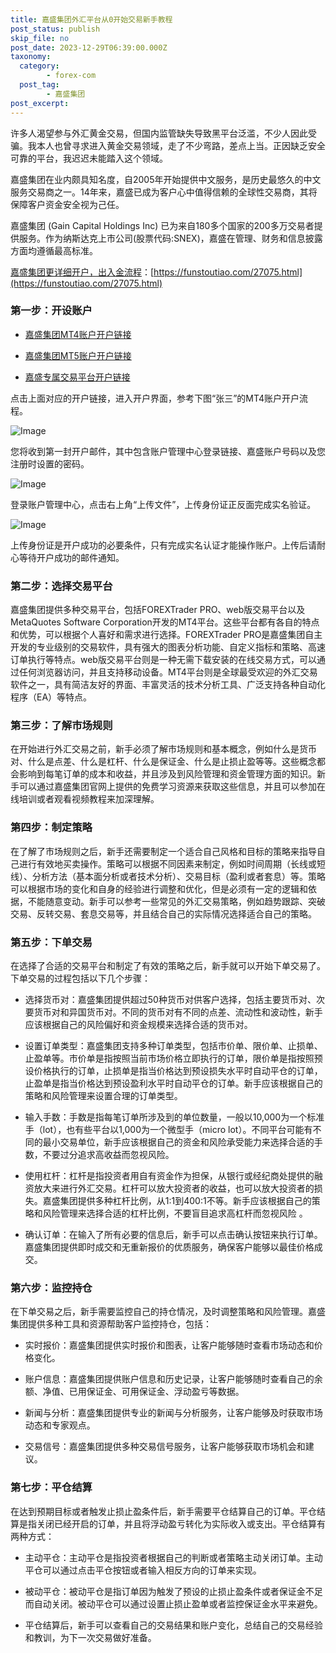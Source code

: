 ```yaml
---
title: 嘉盛集团外汇平台从0开始交易新手教程
post_status: publish
skip_file: no
post_date: 2023-12-29T06:39:00.000Z
taxonomy:
  category:
        - forex-com
  post_tag:
        - 嘉盛集团
post_excerpt: 
---
```

许多人渴望参与外汇黄金交易，但国内监管缺失导致黑平台泛滥，不少人因此受骗。我本人也曾寻求进入黄金交易领域，走了不少弯路，差点上当。正因缺乏安全可靠的平台，我迟迟未能踏入这个领域。

嘉盛集团在业内颇具知名度，自2005年开始提供中文服务，是历史最悠久的中文服务交易商之一。14年来，嘉盛已成为客户心中值得信赖的全球性交易商，其将保障客户资金安全视为己任。

嘉盛集团 (Gain Capital Holdings Inc) 已为来自180多个国家的200多万交易者提供服务。作为纳斯达克上市公司(股票代码:SNEX)，嘉盛在管理、财务和信息披露方面均遵循最高标准。

[嘉盛集团更详细开户，出入金流程](https://funstoutiao.com/27075.html)：[https://funstoutiao.com/27075.html](https://funstoutiao.com/27075.html)

### 第一步：开设账户

* [嘉盛集团MT4账户开户链接](https://s.ssgg.net/jsmt4)

* [嘉盛集团MT5账户开户链接](https://s.ssgg.net/jsmt5)

* [嘉盛专属交易平台开户链接](https://s.ssgg.net/js)

点击上面对应的开户链接，进入开户界面，参考下图“张三”的MT4账户开户流程。

![Image](https://prod-files-secure.s3.us-west-2.amazonaws.com/39ed1227-6d7d-4570-be36-9ccd4a2c4241/7a167aea-686b-400d-af59-4e18eb607a40/640.png?X-Amz-Algorithm=AWS4-HMAC-SHA256&X-Amz-Content-Sha256=UNSIGNED-PAYLOAD&X-Amz-Credential=ASIAZI2LB4667EV7NT2G%2F20250907%2Fus-west-2%2Fs3%2Faws4_request&X-Amz-Date=20250907T221309Z&X-Amz-Expires=3600&X-Amz-Security-Token=IQoJb3JpZ2luX2VjEEYaCXVzLXdlc3QtMiJIMEYCIQD8qh9B29OKIJoGDp6iMIV3c7USwGn4SwQtQnGiAOUmSgIhAMLIhgCmfyO1aELbZB20pyqUsR%2FTE6qXcRPhROMuN6meKogECK%2F%2F%2F%2F%2F%2F%2F%2F%2F%2F%2FwEQABoMNjM3NDIzMTgzODA1IgypMbIBVTZchUREYSgq3APEpJZINbYGkyJJBuKARFuQhP%2Bewl5mAUItpijid6qaOPRaWID3CpdbIUSliiBFHSV0eHA3xjcVTqs2C0zKJzpIfj5Wf7wohFT3BtF8jStZ61AAAk4zviNiz%2FZDJTqor6%2FImzkcDEe0ZZCHaKjP%2FE4HOJej0qO%2BZxTnZgxXJS36UXsiszShffsHEzFDMt0226Qeib9EpTtTbXbYBEzVLVMRIHadhmRE4gz8qGrhAAz8se94YRn1uaa3pNWQm1%2BhaFCIUDkUu2EQkzmkB%2FA1LPRcreoiCXfIcCt%2BR4AlYhvxBlT5%2BHevOo1H%2BTpJATf7znyWmkrZoHl%2BYN4MxCgFZEMIIL8qywlpkv7eCXUmRVjW%2BhJixcFd%2BxVj2dFgAvB0jLeGg%2FHmTt59Myaby%2FvfcQpoxfOoDZVlUCPLLB3O4u07ac4cRodZCa%2Fr6vDxP3vjM33FGSJWjM%2Fco0eO7Qc3WISpdGTuEwSdi3wAgYwtLwLES3VCT6b55SIE2iN4lLIQpklk%2FWwvHkpXpi6sNUTM3ZRMCQgcDlHSWxbPqV0KxpVhk8I%2Fby4CAsRgS4DgSxd2kliyElg4yBfpfEzF0KCEfcm63tMOkWDlR9R5JYTGjbKrePxsmGCPVn6H9Af37zDqg%2FjFBjqkAQOgG%2FIPPnYmWNcU533sqCTXjkjtoHllXCUWDAWVb8mFM3fFui0dHSRU%2FZJSERfjjKd70WmMFF2WnN8LZhe95GUKJYsaTtNSM%2B%2B188NV5%2Bj9KJZZAvcaziRsYgjzlDrTDX3gTKH2PIkja%2BIUAiFuroI7dlX2Dg7HbGqLSswpON6sRs%2BZwz2v1A%2FoUVYS3KE7reN%2BpYj2YHdYRZLuuDdWqSHBo5Xc&X-Amz-Signature=0d90af805c5c8f19f2662d84c9af350e5b56527d67775bf0d7725b3faa9ef4ba&X-Amz-SignedHeaders=host&x-amz-checksum-mode=ENABLED&x-id=GetObject)

您将收到第一封开户邮件，其中包含账户管理中心登录链接、嘉盛账户号码以及您注册时设置的密码。

![Image](https://prod-files-secure.s3.us-west-2.amazonaws.com/39ed1227-6d7d-4570-be36-9ccd4a2c4241/eaa1c6b3-2877-4284-a0e1-530e222c27fb/image.png?X-Amz-Algorithm=AWS4-HMAC-SHA256&X-Amz-Content-Sha256=UNSIGNED-PAYLOAD&X-Amz-Credential=ASIAZI2LB4667EV7NT2G%2F20250907%2Fus-west-2%2Fs3%2Faws4_request&X-Amz-Date=20250907T221309Z&X-Amz-Expires=3600&X-Amz-Security-Token=IQoJb3JpZ2luX2VjEEYaCXVzLXdlc3QtMiJIMEYCIQD8qh9B29OKIJoGDp6iMIV3c7USwGn4SwQtQnGiAOUmSgIhAMLIhgCmfyO1aELbZB20pyqUsR%2FTE6qXcRPhROMuN6meKogECK%2F%2F%2F%2F%2F%2F%2F%2F%2F%2F%2FwEQABoMNjM3NDIzMTgzODA1IgypMbIBVTZchUREYSgq3APEpJZINbYGkyJJBuKARFuQhP%2Bewl5mAUItpijid6qaOPRaWID3CpdbIUSliiBFHSV0eHA3xjcVTqs2C0zKJzpIfj5Wf7wohFT3BtF8jStZ61AAAk4zviNiz%2FZDJTqor6%2FImzkcDEe0ZZCHaKjP%2FE4HOJej0qO%2BZxTnZgxXJS36UXsiszShffsHEzFDMt0226Qeib9EpTtTbXbYBEzVLVMRIHadhmRE4gz8qGrhAAz8se94YRn1uaa3pNWQm1%2BhaFCIUDkUu2EQkzmkB%2FA1LPRcreoiCXfIcCt%2BR4AlYhvxBlT5%2BHevOo1H%2BTpJATf7znyWmkrZoHl%2BYN4MxCgFZEMIIL8qywlpkv7eCXUmRVjW%2BhJixcFd%2BxVj2dFgAvB0jLeGg%2FHmTt59Myaby%2FvfcQpoxfOoDZVlUCPLLB3O4u07ac4cRodZCa%2Fr6vDxP3vjM33FGSJWjM%2Fco0eO7Qc3WISpdGTuEwSdi3wAgYwtLwLES3VCT6b55SIE2iN4lLIQpklk%2FWwvHkpXpi6sNUTM3ZRMCQgcDlHSWxbPqV0KxpVhk8I%2Fby4CAsRgS4DgSxd2kliyElg4yBfpfEzF0KCEfcm63tMOkWDlR9R5JYTGjbKrePxsmGCPVn6H9Af37zDqg%2FjFBjqkAQOgG%2FIPPnYmWNcU533sqCTXjkjtoHllXCUWDAWVb8mFM3fFui0dHSRU%2FZJSERfjjKd70WmMFF2WnN8LZhe95GUKJYsaTtNSM%2B%2B188NV5%2Bj9KJZZAvcaziRsYgjzlDrTDX3gTKH2PIkja%2BIUAiFuroI7dlX2Dg7HbGqLSswpON6sRs%2BZwz2v1A%2FoUVYS3KE7reN%2BpYj2YHdYRZLuuDdWqSHBo5Xc&X-Amz-Signature=c7fed8f271e64089206cd9f99e0e08981ca99bb212334a8c3f365d9a4157bc6c&X-Amz-SignedHeaders=host&x-amz-checksum-mode=ENABLED&x-id=GetObject)

登录账户管理中心，点击右上角“上传文件”，上传身份证正反面完成实名验证。

![Image](https://prod-files-secure.s3.us-west-2.amazonaws.com/39ed1227-6d7d-4570-be36-9ccd4a2c4241/54090639-09fc-46b4-a135-e0289f707147/image.png?X-Amz-Algorithm=AWS4-HMAC-SHA256&X-Amz-Content-Sha256=UNSIGNED-PAYLOAD&X-Amz-Credential=ASIAZI2LB4667EV7NT2G%2F20250907%2Fus-west-2%2Fs3%2Faws4_request&X-Amz-Date=20250907T221309Z&X-Amz-Expires=3600&X-Amz-Security-Token=IQoJb3JpZ2luX2VjEEYaCXVzLXdlc3QtMiJIMEYCIQD8qh9B29OKIJoGDp6iMIV3c7USwGn4SwQtQnGiAOUmSgIhAMLIhgCmfyO1aELbZB20pyqUsR%2FTE6qXcRPhROMuN6meKogECK%2F%2F%2F%2F%2F%2F%2F%2F%2F%2F%2FwEQABoMNjM3NDIzMTgzODA1IgypMbIBVTZchUREYSgq3APEpJZINbYGkyJJBuKARFuQhP%2Bewl5mAUItpijid6qaOPRaWID3CpdbIUSliiBFHSV0eHA3xjcVTqs2C0zKJzpIfj5Wf7wohFT3BtF8jStZ61AAAk4zviNiz%2FZDJTqor6%2FImzkcDEe0ZZCHaKjP%2FE4HOJej0qO%2BZxTnZgxXJS36UXsiszShffsHEzFDMt0226Qeib9EpTtTbXbYBEzVLVMRIHadhmRE4gz8qGrhAAz8se94YRn1uaa3pNWQm1%2BhaFCIUDkUu2EQkzmkB%2FA1LPRcreoiCXfIcCt%2BR4AlYhvxBlT5%2BHevOo1H%2BTpJATf7znyWmkrZoHl%2BYN4MxCgFZEMIIL8qywlpkv7eCXUmRVjW%2BhJixcFd%2BxVj2dFgAvB0jLeGg%2FHmTt59Myaby%2FvfcQpoxfOoDZVlUCPLLB3O4u07ac4cRodZCa%2Fr6vDxP3vjM33FGSJWjM%2Fco0eO7Qc3WISpdGTuEwSdi3wAgYwtLwLES3VCT6b55SIE2iN4lLIQpklk%2FWwvHkpXpi6sNUTM3ZRMCQgcDlHSWxbPqV0KxpVhk8I%2Fby4CAsRgS4DgSxd2kliyElg4yBfpfEzF0KCEfcm63tMOkWDlR9R5JYTGjbKrePxsmGCPVn6H9Af37zDqg%2FjFBjqkAQOgG%2FIPPnYmWNcU533sqCTXjkjtoHllXCUWDAWVb8mFM3fFui0dHSRU%2FZJSERfjjKd70WmMFF2WnN8LZhe95GUKJYsaTtNSM%2B%2B188NV5%2Bj9KJZZAvcaziRsYgjzlDrTDX3gTKH2PIkja%2BIUAiFuroI7dlX2Dg7HbGqLSswpON6sRs%2BZwz2v1A%2FoUVYS3KE7reN%2BpYj2YHdYRZLuuDdWqSHBo5Xc&X-Amz-Signature=0512546778d91fbdffd3f64fcc8f5a0c0b0350a35b76ef0a9ea7b2bf795633ca&X-Amz-SignedHeaders=host&x-amz-checksum-mode=ENABLED&x-id=GetObject)

上传身份证是开户成功的必要条件，只有完成实名认证才能操作账户。上传后请耐心等待开户成功的邮件通知。

### 第二步：选择交易平台

嘉盛集团提供多种交易平台，包括FOREXTrader PRO、web版交易平台以及MetaQuotes Software Corporation开发的MT4平台。这些平台都有各自的特点和优势，可以根据个人喜好和需求进行选择。FOREXTrader PRO是嘉盛集团自主开发的专业级别的交易软件，具有强大的图表分析功能、自定义指标和策略、高速订单执行等特点。web版交易平台则是一种无需下载安装的在线交易方式，可以通过任何浏览器访问，并且支持移动设备。MT4平台则是全球最受欢迎的外汇交易软件之一，具有简洁友好的界面、丰富灵活的技术分析工具、广泛支持各种自动化程序（EA）等特点。

### 第三步：了解市场规则

在开始进行外汇交易之前，新手必须了解市场规则和基本概念，例如什么是货币对、什么是点差、什么是杠杆、什么是保证金、什么是止损止盈等等。这些概念都会影响到每笔订单的成本和收益，并且涉及到风险管理和资金管理方面的知识。新手可以通过嘉盛集团官网上提供的免费学习资源来获取这些信息，并且可以参加在线培训或者观看视频教程来加深理解。

### 第四步：制定策略

在了解了市场规则之后，新手还需要制定一个适合自己风格和目标的策略来指导自己进行有效地买卖操作。策略可以根据不同因素来制定，例如时间周期（长线或短线）、分析方法（基本面分析或者技术分析）、交易目标（盈利或者套息）等。策略可以根据市场的变化和自身的经验进行调整和优化，但是必须有一定的逻辑和依据，不能随意变动。新手可以参考一些常见的外汇交易策略，例如趋势跟踪、突破交易、反转交易、套息交易等，并且结合自己的实际情况选择适合自己的策略。

### 第五步：下单交易

在选择了合适的交易平台和制定了有效的策略之后，新手就可以开始下单交易了。下单交易的过程包括以下几个步骤：

* 选择货币对：嘉盛集团提供超过50种货币对供客户选择，包括主要货币对、次要货币对和异国货币对。不同的货币对有不同的点差、流动性和波动性，新手应该根据自己的风险偏好和资金规模来选择合适的货币对。

* 设置订单类型：嘉盛集团支持多种订单类型，包括市价单、限价单、止损单、止盈单等。市价单是指按照当前市场价格立即执行的订单，限价单是指按照预设价格执行的订单，止损单是指当价格达到预设损失水平时自动平仓的订单，止盈单是指当价格达到预设盈利水平时自动平仓的订单。新手应该根据自己的策略和风险管理来设置合理的订单类型。

* 输入手数：手数是指每笔订单所涉及到的单位数量，一般以10,000为一个标准手（lot），也有些平台以1,000为一个微型手（micro lot）。不同平台可能有不同的最小交易单位，新手应该根据自己的资金和风险承受能力来选择合适的手数，不要过分追求高收益而忽视风险。

* 使用杠杆：杠杆是指投资者用自有资金作为担保，从银行或经纪商处提供的融资放大来进行外汇交易。杠杆可以放大投资者的收益，也可以放大投资者的损失。嘉盛集团提供多种杠杆比例，从1:1到400:1不等。新手应该根据自己的策略和风险管理来选择合适的杠杆比例，不要盲目追求高杠杆而忽视风险 。

* 确认订单：在输入了所有必要的信息后，新手可以点击确认按钮来执行订单。嘉盛集团提供即时成交和无重新报价的优质服务，确保客户能够以最佳价格成交。

### 第六步：监控持仓

在下单交易之后，新手需要监控自己的持仓情况，及时调整策略和风险管理。嘉盛集团提供多种工具和资源帮助客户监控持仓，包括：

* 实时报价：嘉盛集团提供实时报价和图表，让客户能够随时查看市场动态和价格变化。

* 账户信息：嘉盛集团提供账户信息和历史记录，让客户能够随时查看自己的余额、净值、已用保证金、可用保证金、浮动盈亏等数据。

* 新闻与分析：嘉盛集团提供专业的新闻与分析服务，让客户能够及时获取市场动态和专家观点。

* 交易信号：嘉盛集团提供多种交易信号服务，让客户能够获取市场机会和建议。

### 第七步：平仓结算

在达到预期目标或者触发止损止盈条件后，新手需要平仓结算自己的订单。平仓结算是指关闭已经开启的订单，并且将浮动盈亏转化为实际收入或支出。平仓结算有两种方式：

* 主动平仓：主动平仓是指投资者根据自己的判断或者策略主动关闭订单。主动平仓可以通过点击平仓按钮或者输入相反方向的订单来实现。

* 被动平仓：被动平仓是指订单因为触发了预设的止损止盈条件或者保证金不足而自动关闭。被动平仓可以通过设置止损止盈单或者监控保证金水平来避免。

* 平仓结算后，新手可以查看自己的交易结果和账户变化，总结自己的交易经验和教训，为下一次交易做好准备。